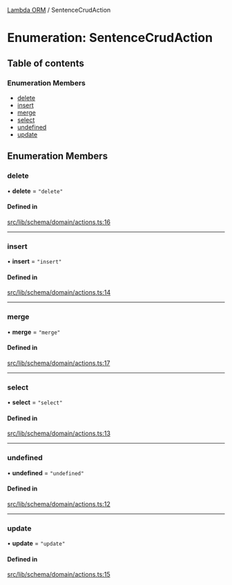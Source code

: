[Lambda ORM](../README.md) / SentenceCrudAction

# Enumeration: SentenceCrudAction

## Table of contents

### Enumeration Members

- [delete](SentenceCrudAction.md#delete)
- [insert](SentenceCrudAction.md#insert)
- [merge](SentenceCrudAction.md#merge)
- [select](SentenceCrudAction.md#select)
- [undefined](SentenceCrudAction.md#undefined)
- [update](SentenceCrudAction.md#update)

## Enumeration Members

### delete

• **delete** = ``"delete"``

#### Defined in

[src/lib/schema/domain/actions.ts:16](https://github.com/lambda-orm/lambdaorm-base/blob/f05639463d61009f8bbb0506eec30106c529593e/src/lib/schema/domain/actions.ts#L16)

___

### insert

• **insert** = ``"insert"``

#### Defined in

[src/lib/schema/domain/actions.ts:14](https://github.com/lambda-orm/lambdaorm-base/blob/f05639463d61009f8bbb0506eec30106c529593e/src/lib/schema/domain/actions.ts#L14)

___

### merge

• **merge** = ``"merge"``

#### Defined in

[src/lib/schema/domain/actions.ts:17](https://github.com/lambda-orm/lambdaorm-base/blob/f05639463d61009f8bbb0506eec30106c529593e/src/lib/schema/domain/actions.ts#L17)

___

### select

• **select** = ``"select"``

#### Defined in

[src/lib/schema/domain/actions.ts:13](https://github.com/lambda-orm/lambdaorm-base/blob/f05639463d61009f8bbb0506eec30106c529593e/src/lib/schema/domain/actions.ts#L13)

___

### undefined

• **undefined** = ``"undefined"``

#### Defined in

[src/lib/schema/domain/actions.ts:12](https://github.com/lambda-orm/lambdaorm-base/blob/f05639463d61009f8bbb0506eec30106c529593e/src/lib/schema/domain/actions.ts#L12)

___

### update

• **update** = ``"update"``

#### Defined in

[src/lib/schema/domain/actions.ts:15](https://github.com/lambda-orm/lambdaorm-base/blob/f05639463d61009f8bbb0506eec30106c529593e/src/lib/schema/domain/actions.ts#L15)

